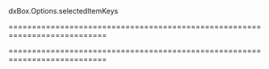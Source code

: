 <!--id-->dxBox.Options.selectedItemKeys<!--/id-->
===========================================================================
<!--hidden--><!--/hidden-->
===========================================================================

